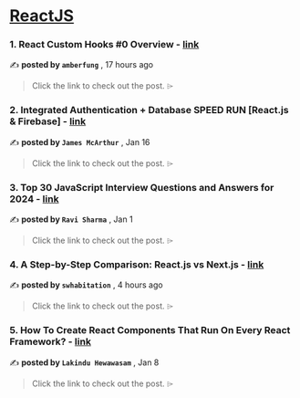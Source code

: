 
<h1><a href=https://medium.com/tag/reactjs/recommended target="_blank" rel="noopener noreferrer">ReactJS</a></h1>
<h3>1. React Custom Hooks #0 Overview - <a href=https://medium.com/@amberfung/react-custom-hooks-0-overview-4b7eb76a6d0a?source=tag_recommended_feed---------0-84----------reactjs----------6bc4907b_263d_4c4d_8cdf_44351d0553fa------- target="_blank" rel="noopener noreferrer">link</a></h3>

✍️ **posted by `amberfung`** <date> , 17 hours ago</date>

<blockquote>Click the link to check out the post. ⌲</blockquote>

<h3>2. Integrated Authentication + Database SPEED RUN [React.js & Firebase] - <a href=https://medium.com/dev-genius/integrated-authentication-database-speed-run-react-js-firebase-39f577d28666?source=tag_recommended_feed---------1-107----------reactjs----------6bc4907b_263d_4c4d_8cdf_44351d0553fa------- target="_blank" rel="noopener noreferrer">link</a></h3>

✍️ **posted by `James McArthur`** <date> , Jan 16</date>

<blockquote>Click the link to check out the post. ⌲</blockquote>

<h3>3. Top 30 JavaScript Interview Questions and Answers for 2024 - <a href=https://medium.com/@javascriptcentric/top-30-javascript-interview-questions-and-answers-for-2024-7f1e2d1d0638?source=tag_recommended_feed---------2-85----------reactjs----------6bc4907b_263d_4c4d_8cdf_44351d0553fa------- target="_blank" rel="noopener noreferrer">link</a></h3>

✍️ **posted by `Ravi Sharma`** <date> , Jan 1</date>

<blockquote>Click the link to check out the post. ⌲</blockquote>

<h3>4. A Step-by-Step Comparison: React.js vs Next.js - <a href=https://medium.com/@swhabitation/difference-between-reactjs-nextjs-e88e0f191f1a?source=tag_recommended_feed---------3-84----------reactjs----------6bc4907b_263d_4c4d_8cdf_44351d0553fa------- target="_blank" rel="noopener noreferrer">link</a></h3>

✍️ **posted by `swhabitation`** <date> , 4 hours ago</date>

<blockquote>Click the link to check out the post. ⌲</blockquote>

<h3>5. How To Create React Components That Run On Every React Framework? - <a href=https://medium.com/bitsrc/create-react-components-in-nextjs-bea5ce6d7171?source=tag_recommended_feed---------4-107----------reactjs----------6bc4907b_263d_4c4d_8cdf_44351d0553fa------- target="_blank" rel="noopener noreferrer">link</a></h3>

✍️ **posted by `Lakindu Hewawasam`** <date> , Jan 8</date>

<blockquote>Click the link to check out the post. ⌲</blockquote>

